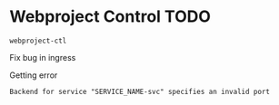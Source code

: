 # Webproject Control TODO

`webproject-ctl`


Fix bug in ingress

Getting error


```
Backend for service "SERVICE_NAME-svc" specifies an invalid port
```






